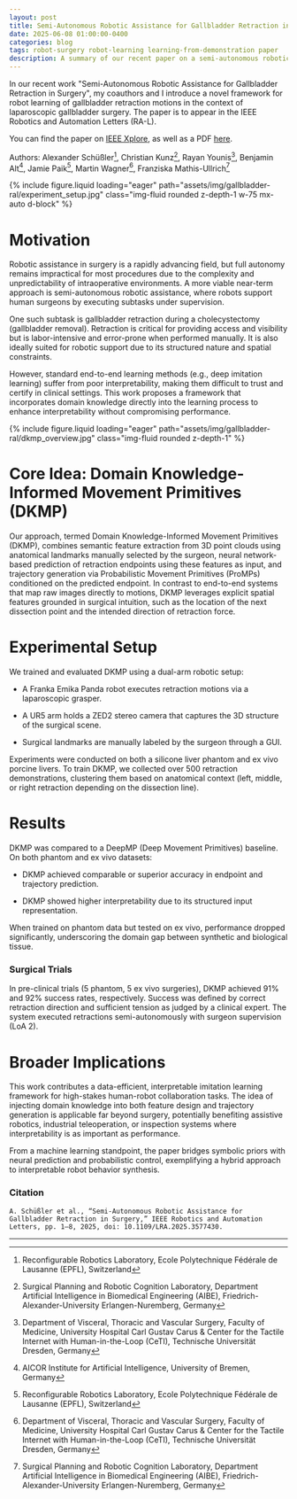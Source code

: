 ```yaml
---
layout: post
title: Semi-Autonomous Robotic Assistance for Gallbladder Retraction in Surgery
date: 2025-06-08 01:00:00-0400
categories: blog
tags: robot-surgery robot-learning learning-from-demonstration paper 
description: A summary of our recent paper on a semi-autonomous robotic assistance system for minimally invasive surgery that allows surgeons to demonstrate retraction tasks while ensuring the interpretability of resulting behavior.
---
```


In our recent work "Semi-Autonomous Robotic Assistance for Gallbladder Retraction in Surgery", my coauthors and I introduce a novel framework for robot learning of gallbladder retraction motions in the context of laparoscopic gallbladder surgery. The paper is to appear in the IEEE Robotics and Automation Letters (RA-L).

You can find the paper on [IEEE Xplore](https://ieeexplore.ieee.org/document/11027660), as well as a PDF [here](/assets/pdf/RAL_DKMP.pdf).

Authors:
Alexander Schüßler[^1], Christian Kunz[^2], Rayan Younis[^3], Benjamin Alt[^4], Jamie Paik[^1], Martin Wagner[^3], Franziska Mathis-Ullrich[^2]

<div class="row mt-3">
    <div class="col-sm mt-3 mt-md-0">
{% include figure.liquid loading="eager" path="assets/img/gallbladder-ral/experiment_setup.jpg" class="img-fluid rounded z-depth-1 w-75 mx-auto d-block" %}
    </div>
</div>

# Motivation

Robotic assistance in surgery is a rapidly advancing field, but full autonomy remains impractical for most procedures due to the complexity and unpredictability of intraoperative environments. A more viable near-term approach is semi-autonomous robotic assistance, where robots support human surgeons by executing subtasks under supervision.

One such subtask is gallbladder retraction during a cholecystectomy (gallbladder removal). Retraction is critical for providing access and visibility but is labor-intensive and error-prone when performed manually. It is also ideally suited for robotic support due to its structured nature and spatial constraints.

However, standard end-to-end learning methods (e.g., deep imitation learning) suffer from poor interpretability, making them difficult to trust and certify in clinical settings. This work proposes a framework that incorporates domain knowledge directly into the learning process to enhance interpretability without compromising performance.

<div class="row mt-3">
    <div class="col-sm mt-3 mt-md-0">
{% include figure.liquid loading="eager" path="assets/img/gallbladder-ral/dkmp_overview.jpg" class="img-fluid rounded z-depth-1" %}
    </div>
</div>

# Core Idea: Domain Knowledge-Informed Movement Primitives (DKMP)

Our approach, termed Domain Knowledge-Informed Movement Primitives (DKMP), combines semantic feature extraction from 3D point clouds using anatomical landmarks manually selected by the surgeon, neural network-based prediction of retraction endpoints using these features as input, and trajectory generation via Probabilistic Movement Primitives (ProMPs) conditioned on the predicted endpoint. In contrast to end-to-end systems that map raw images directly to motions, DKMP leverages explicit spatial features grounded in surgical intuition, such as the location of the next dissection point and the intended direction of retraction force.

# Experimental Setup

We trained and evaluated DKMP using a dual-arm robotic setup:

* A Franka Emika Panda robot executes retraction motions via a laparoscopic grasper.

* A UR5 arm holds a ZED2 stereo camera that captures the 3D structure of the surgical scene.

* Surgical landmarks are manually labeled by the surgeon through a GUI.

Experiments were conducted on both a silicone liver phantom and ex vivo porcine livers. To train DKMP, we collected over 500 retraction demonstrations, clustering them based on anatomical context (left, middle, or right retraction depending on the dissection line).

# Results

DKMP was compared to a DeepMP (Deep Movement Primitives) baseline. On both phantom and ex vivo datasets:

* DKMP achieved comparable or superior accuracy in endpoint and trajectory prediction.

* DKMP showed higher interpretability due to its structured input representation.

When trained on phantom data but tested on ex vivo, performance dropped significantly, underscoring the domain gap between synthetic and biological tissue.

### Surgical Trials

In pre-clinical trials (5 phantom, 5 ex vivo surgeries), DKMP achieved 91% and 92% success rates, respectively. Success was defined by correct retraction direction and sufficient tension as judged by a clinical expert. The system executed retractions semi-autonomously with surgeon supervision (LoA 2).

# Broader Implications

This work contributes a data-efficient, interpretable imitation learning framework for high-stakes human-robot collaboration tasks. The idea of injecting domain knowledge into both feature design and trajectory generation is applicable far beyond surgery, potentially benefiting assistive robotics, industrial teleoperation, or inspection systems where interpretability is as important as performance.

From a machine learning standpoint, the paper bridges symbolic priors with neural prediction and probabilistic control, exemplifying a hybrid approach to interpretable robot behavior synthesis.

### Citation

```
A. Schüßler et al., “Semi-Autonomous Robotic Assistance for Gallbladder Retraction in Surgery,” IEEE Robotics and Automation Letters, pp. 1–8, 2025, doi: 10.1109/LRA.2025.3577430.
```

---

[^1]: Reconfigurable Robotics Laboratory, Ecole Polytechnique Fédérale de Lausanne (EPFL), Switzerland
[^2]: Surgical Planning and Robotic Cognition Laboratory, Department Artificial Intelligence in Biomedical Engineering (AIBE), Friedrich-Alexander-University Erlangen-Nuremberg, Germany
[^3]:  Department of Visceral, Thoracic and Vascular Surgery, Faculty of Medicine, University Hospital Carl Gustav Carus & Center for the Tactile Internet with Human-in-the-Loop (CeTI), Technische Universität Dresden, Germany
[^4]: AICOR Institute for Artificial Intelligence, University of Bremen, Germany
